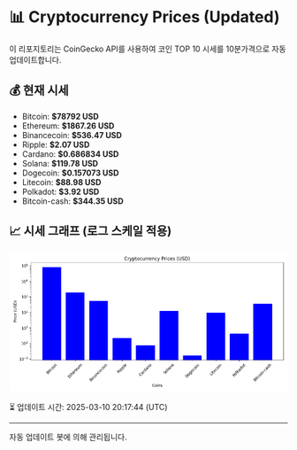 
# 📊 Cryptocurrency Prices (Updated)

이 리포지토리는 CoinGecko API를 사용하여 코인 TOP 10 시세를 10분가격으로 자동 업데이트합니다.

## 💰 현재 시세
- Bitcoin: **$78792 USD**
- Ethereum: **$1867.26 USD**
- Binancecoin: **$536.47 USD**
- Ripple: **$2.07 USD**
- Cardano: **$0.686834 USD**
- Solana: **$119.78 USD**
- Dogecoin: **$0.157073 USD**
- Litecoin: **$88.98 USD**
- Polkadot: **$3.92 USD**
- Bitcoin-cash: **$344.35 USD**

## 📈 시세 그래프 (로그 스케일 적용)
![Crypto Prices](crypto_prices.png)

⏳ 업데이트 시간: 2025-03-10 20:17:44 (UTC)

---
자동 업데이트 봇에 의해 관리됩니다.
